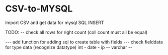 # CSV-to-MYSQL
Import CSV and get data for mysql SQL INSERT

TODO:
-- check all rows for right count (coll count must all be equal)

--- add function for adding sql to create table with fields
--- check fielddata for type data (recognize datatype) int - date - ip -- varchar --



